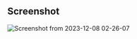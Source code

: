 ## Screenshot

![Screenshot from 2023-12-08 02-26-07](https://github.com/shubhsharma19/meta-coursera-html-css-project/assets/69891912/1f45d463-d8dc-4ad5-b97b-aba676d9cfe0)
